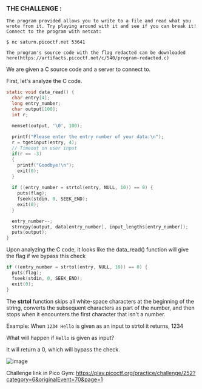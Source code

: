 ### THE CHALLENGE :
```
The program provided allows you to write to a file and read what you wrote from it. Try playing around with it and see if you can break it!
Connect to the program with netcat:

$ nc saturn.picoctf.net 53641

The program's source code with the flag redacted can be downloaded here(https://artifacts.picoctf.net/c/540/program-redacted.c)
```
We are given a C source code and a server to connect to.

First, let's analyze the C code.

```c
static void data_read() {
  char entry[4];
  long entry_number;
  char output[100];
  int r;

  memset(output, '\0', 100);
  
  printf("Please enter the entry number of your data:\n");
  r = tgetinput(entry, 4);
  // Timeout on user input
  if(r == -3)
  {
    printf("Goodbye!\n");
    exit(0);
  }
  
  if ((entry_number = strtol(entry, NULL, 10)) == 0) {
    puts(flag);
    fseek(stdin, 0, SEEK_END);
    exit(0);
  }

  entry_number--;
  strncpy(output, data[entry_number], input_lengths[entry_number]);
  puts(output);
}
```

Upon analyzing the C code, it looks like the data_read() function will give the flag if we bypass this check
```c
if ((entry_number = strtol(entry, NULL, 10)) == 0) {
  puts(flag);
  fseek(stdin, 0, SEEK_END);
  exit(0);
}
```

The **strtol** function skips all white-space characters at the beginning of the string, converts the subsequent characters as part of the number, and then stops when it encounters the first character that isn't a number.

Example:
When ```1234 Hello``` is given as an input to strtol it returns, 1234

What will happen if ```Hello``` is given as input? 

It will return a 0, which will bypass the check.

![image](https://user-images.githubusercontent.com/35162705/161269830-d21189ba-7ad9-44bb-b2b4-a9afb6dc261b.png)

Challenge link in Pico Gym: https://play.picoctf.org/practice/challenge/252?category=6&originalEvent=70&page=1
